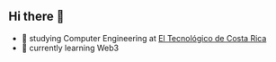 ## Hi there 👋



- 🔭 studying Computer Engineering at [El Tecnológico de Costa Rica](https://www.tec.ac.cr/)
- 🌱 currently learning Web3




